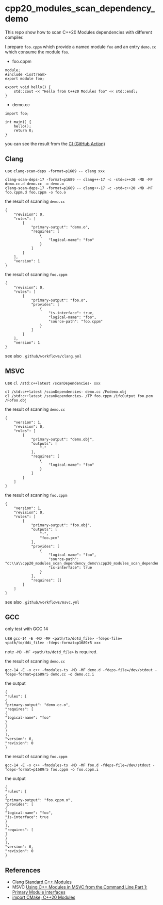 # cpp20_modules_scan_dependency_demo

This repo show how to scan C++20 Modules dependencies with different compiler.

I prepare `foo.cppm` which provide a named module `foo` and an entry `demo.cc` which consume the module `foo`.

- foo.cppm
```
module;
#include <iostream>
export module foo;

export void hello() {
    std::cout << "Hello from C++20 Modules foo" << std::endl;
}
```

- demo.cc

```
import foo;

int main() {
    hello();
    return 0;
}
```

you can see the result from the [CI (GitHub Action)](https://github.com/PikachuHyA/cpp20_modules_scan_dependency_demo/actions)

## Clang

use `clang-scan-deps -format=p1689 -- clang xxx`

```
clang-scan-deps-17 -format=p1689 -- clang++-17 -c -std=c++20 -MD -MF demo.cc.d demo.cc -o demo.o
clang-scan-deps-17 -format=p1689 -- clang++-17 -c -std=c++20 -MD -MF foo.cppm.d foo.cppm -o foo.o
```

the result of scanning `demo.cc`
```
{
    "revision": 0,
    "rules": [
        {
            "primary-output": "demo.o",
            "requires": [
                {
                    "logical-name": "foo"
                }
            ]
        }
    ],
    "version": 1
}
```
the result of scanning `foo.cppm`

```
{
    "revision": 0,
    "rules": [
        {
            "primary-output": "foo.o",
            "provides": [
                {
                    "is-interface": true,
                    "logical-name": "foo",
                    "source-path": "foo.cppm"
                }
            ]
        }
    ],
    "version": 1
}
```

see also `.github/workflows/clang.yml`


## MSVC

use `cl /std:c++latest /scanDependencies- xxx`

```
cl /std:c++latest /scanDependencies- demo.cc /Fodemo.obj
cl /std:c++latest /scanDependencies- /TP foo.cppm /ifcOutput foo.pcm /Fofoo.obj
```

the result of scanning `demo.cc`
```
{
    "version": 1,
    "revision": 0,
    "rules": [
        {
            "primary-output": "demo.obj",
            "outputs": [
                "-"
            ],
            "requires": [
                {
                    "logical-name": "foo"
                }
            ]
        }
    ]
}
```
the result of scanning `foo.cppm`

```
{
    "version": 1,
    "revision": 0,
    "rules": [
        {
            "primary-output": "foo.obj",
            "outputs": [
                "-",
                "foo.pcm"
            ],
            "provides": [
                {
                    "logical-name": "foo",
                    "source-path": "d:\\a\\cpp20_modules_scan_dependency_demo\\cpp20_modules_scan_dependency_demo\\foo.cppm",
                    "is-interface": true
                }
            ],
            "requires": []
        }
    ]
}
```


see also `.github/workflows/msvc.yml`

## GCC

only test with GCC 14

use `gcc-14 -E -MD -MF <path/to/dotd_file> -fdeps-file=<path/to/ddi_file> -fdeps-format=p1689r5 xxx`

note `-MD -MF <path/to/dotd_file>` is required.

the result of scanning `demo.cc`
```
gcc-14 -E -x c++ -fmodules-ts -MD -MF demo.d -fdeps-file=/dev/stdout -fdeps-format=p1689r5 demo.cc -o demo.cc.i
```
the output
```
{
"rules": [
{
"primary-output": "demo.cc.o",
"requires": [
{
"logical-name": "foo"
}
]
}
],
"version": 0,
"revision": 0
}
```

the result of scanning `foo.cppm`
```
gcc-14 -E -x c++ -fmodules-ts -MD -MF foo.d -fdeps-file=/dev/stdout -fdeps-format=p1689r5 foo.cppm -o foo.cppm.i
```
the output
```
{
"rules": [
{
"primary-output": "foo.cppm.o",
"provides": [
{
"logical-name": "foo",
"is-interface": true
}
],
"requires": [
]
}
],
"version": 0,
"revision": 0
}
```
## References

- Clang [Standard C++ Modules](https://clang.llvm.org/docs/StandardCPlusPlusModules.html)
- MSVC [Using C++ Modules in MSVC from the Command Line Part 1: Primary Module Interfaces](https://devblogs.microsoft.com/cppblog/using-cpp-modules-in-msvc-from-the-command-line-part-1/)
- [import CMake; C++20 Modules](https://www.kitware.com/import-cmake-c20-modules/)
